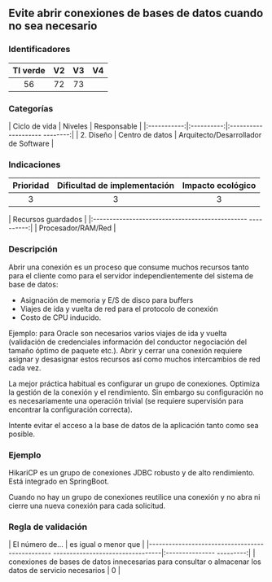 ## Evite abrir conexiones de bases de datos cuando no sea necesario

 ### Identificadores

 | TI verde | V2 | V3 | V4 |
 |:-------:|:---:|:---:|:----:|
 | 56 | 72 | 73 | |

 ### Categorías

 | Ciclo de vida | Niveles | Responsable |
 |:-----------:|:----------:|:-------------------- --------:|
 | 2. Diseño | Centro de datos | Arquitecto/Desarrollador de Software |

 ### Indicaciones

 | Prioridad | Dificultad de implementación | Impacto ecológico |
 |:------------------:|:-------------------------: |:-----------------:|
 | 3 | 3 | 3 |

 | Recursos guardados |
 |:----------------------------------------------- ----------:|
 | Procesador/RAM/Red |

 ### Descripción
 Abrir una conexión es un proceso que consume muchos recursos tanto para el cliente como para el servidor independientemente del sistema de base de datos:
 * Asignación de memoria y E/S de disco para buffers
 * Viajes de ida y vuelta de red para el protocolo de conexión
 * Costo de CPU inducido.

Ejemplo: para Oracle son necesarios varios viajes de ida y vuelta (validación de credenciales información del conductor negociación del tamaño óptimo de paquete etc.).
Abrir y cerrar una conexión requiere asignar y desasignar estos recursos así como muchos intercambios de red cada vez.

La mejor práctica habitual es configurar un grupo de conexiones.
Optimiza la gestión de la conexión y el rendimiento. Sin embargo su configuración no es necesariamente una operación trivial (se requiere supervisión para encontrar la configuración correcta).

 Intente evitar el acceso a la base de datos de la aplicación tanto como sea posible.

 ### Ejemplo

 HikariCP es un grupo de conexiones JDBC robusto y de alto rendimiento. Está integrado en SpringBoot.

 Cuando no hay un grupo de conexiones reutilice una conexión y no abra ni cierre una nueva conexión para cada solicitud.

 ### Regla de validación

 | El número de... | es igual o menor que |
 |------------------------------------------------ ---------------------------------|:--------------- ---------:|
 | conexiones de bases de datos innecesarias para consultar o almacenar los datos de servicio necesarios | 0 |
